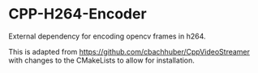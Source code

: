 # CPP-H264-Encoder
External dependency for encoding opencv frames in h264.

This is adapted from https://github.com/cbachhuber/CppVideoStreamer with changes to the CMakeLists to allow for installation.
